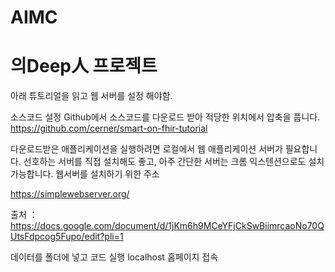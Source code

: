 # AIMC
# 의Deep人 프로젝트


아래 튜토리얼을 읽고 웹 서버를 설정 해야함.

소스코드 설정
Github에서 소스코드를 다운로드 받아 적당한 위치에서 압축을 풉니다.
https://github.com/cerner/smart-on-fhir-tutorial


다운로드받은 애플리케이션을 실행하려면 로컬에서 웹 애플리케이션 서버가 필요합니다. 
선호하는 서버를 직접 설치해도 좋고, 아주 간단한 서버는 크롬 익스텐션으로도 설치 가능합니다.
웹서버를 설치하기 위한 주소

https://simplewebserver.org/

출처 ：https://docs.google.com/document/d/1jKm6h9MCeYFjCkSwBiimrcaoNo70QUtsFdpcog5Fupo/edit?pli=1


데이터를 폴더에 넣고 코드 실행 localhost 홈페이지 접속 